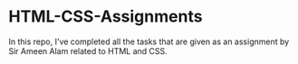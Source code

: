 # HTML-CSS-Assignments
In this repo, I've completed all the tasks that are given as an assignment by Sir Ameen Alam related to HTML and CSS.
